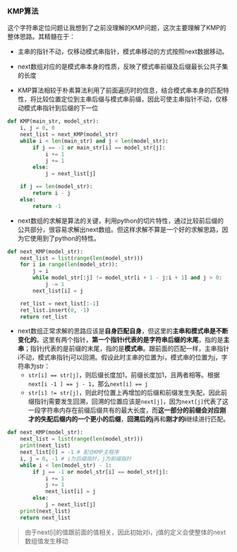 ### KMP算法

这个字符串定位问题让我想到了之前没理解的KMP问题，这次主要理解了KMP的整体思路。其精髓在于：

+ 主串的指针不动，仅移动模式串指针，模式串移动的方式按照next数据移动。

+ next数组对应的是模式串本身的性质，反映了模式串前缀及后缀最长公共子集的长度

+ KMP算法相较于朴素算法利用了前面遍历时的信息，结合模式串本身的匹配特性，将比较位置定位到主串后缀与模式串前缀，因此可使主串指针不动，仅移动模式串指针到后缀的下一位

```python
def KMP(main_str, model_str):
    i, j = 0, 0
    next_list = next_KMP(model_str)
    while i < len(main_str) and j < len(model_str):
        if j == -1 or main_str[i] == model_str[j]:
            i += 1
            j += 1
        else:
            j = next_list[j]

    if j == len(model_str):
        return i - j
    else:
        return -1
```

+ next数组的求解是算法的关键，利用python的切片特性，通过比较前后缀的公共部分，很容易求解出next数组。但这样求解不算是一个好的求解思路，因为它使用到了python的特性。

```python
def next_KMP(model_str):
    next_list = list(range(len(model_str)))
    for i in range(len(model_str)):
        j = i
        while model_str[:j] != model_str[i + 1 - j:i + 1] and j > 0:
            j -= 1
        next_list[i] = j

    ret_list = next_list[:-1]
    ret_list.insert(0, -1)
    return ret_list
```

+ next数组正常求解的思路应该是**自身匹配自身**，但这里的**主串和模式串是不断变化的**。这里有两个指针，**第一个指针i代表的是字符串后缀的末尾**，指的是**主串**；指针j代表的是前缀的末尾，指的是**模式串**。跟前面的匹配一样，主串指针i不动，模式串指针j可以回溯。假设此时主串的位置为i，模式串的位置为j，字符串为str：
    + `str[i] == str[j]`，则后缀长度加1，前缀长度加1，且两者相等。根据`next[i -1 ] == j - 1`，那么`next[i] == j`
    + `str[i] != str[j]`，则此时位置上再增加的后缀和前缀发生失配，因此前缀指针j需要发生回溯，回溯的位置应该是`next[j]`，因为`next[j]`代表了这一段字符串内存在前缀后缀共有的最大长度，而**这一部分的前缀会对应刚才的失配后缀内的一个更小的后缀**，**回溯后的j**再和**刚才的i**继续进行匹配。

```python
def next_KMP(model_str):
    next_list = list(range(len(model_str)))
    print(next_list)
    next_list[0] = -1 # 配合KMP主程序
    i, j = 0, -1 # i为后缀指针，j为前缀指针
    while i < len(model_str) - 1:
        if j == -1 or model_str[i] == model_str[j]:
            i += 1
            j += 1
            next_list[i] = j
        else:
            j = next_list[j]
    print(next_list)
    return next_list
```

> 由于next[i]的值跟前面的值相关，因此初始对i，j值的定义会使整体的next数组值发生移动